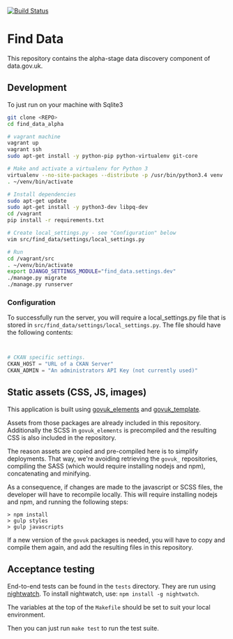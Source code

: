 [![Build Status](https://travis-ci.org/datagovuk/find_data_alpha.svg?branch=master)](https://travis-ci.org/datagovuk/find_data_alpha)


# Find Data

This repository contains the alpha-stage data discovery component of data.gov.uk.

## Development

To just run on your machine with Sqlite3

``` bash
git clone <REPO>
cd find_data_alpha

# vagrant machine
vagrant up
vagrant ssh
sudo apt-get install -y python-pip python-virtualenv git-core

# Make and activate a virtualenv for Python 3
virtualenv --no-site-packages --distribute -p /usr/bin/python3.4 venv
. ~/venv/bin/activate

# Install dependencies
sudo apt-get update
sudo apt-get install -y python3-dev libpq-dev
cd /vagrant
pip install -r requirements.txt

# Create local_settings.py - see "Configuration" below
vim src/find_data/settings/local_settings.py

# Run
cd /vagrant/src
. ~/venv/bin/activate
export DJANGO_SETTINGS_MODULE="find_data.settings.dev"
./manage.py migrate
./manage.py runserver
```

### Configuration

To successfully run the server, you will require a local_settings.py file that is stored in ```src/find_data/settings/local_settings.py```.  The file should have the following contents:

```python


# CKAN specific settings.
CKAN_HOST = "URL of a CKAN Server"
CKAN_ADMIN = "An administrators API Key (not currently used)"
```

## Static assets (CSS, JS, images)

This application is built using [govuk_elements](https://github.com/alphagov/govuk_elements)
and [govuk_template](https://github.com/alphagov/govuk_template/).

Assets from those packages are already included in this repository.
Additionally the SCSS in `govuk_elements` is precompiled and the
resulting CSS is also included in the repository.

The reason assets are copied and pre-compiled here is to simplify
deployments.  That way, we're avoiding retrieving the `govuk_`
repositories, compiling the SASS (which would require installing
nodejs and npm), concatenating and minifying.

As a consequence, if changes are made to the javascript or SCSS files,
the developer will have to recompile locally. This will require
installing nodejs and npm, and running the following steps:

```
> npm install
> gulp styles
> gulp javascripts
```

If a new version of the `govuk` packages is needed, you will have to
copy and compile them again, and add the resulting files in this
repository.


## Acceptance testing

End-to-end tests can be found in the `tests` directory. They are run using
[nightwatch](http://nightwatchjs.com). To install nightwatch, use:
`npm install -g nightwatch`.

The variables at the top of the `Makefile` should be set to suit your
local environment.

Then you can just run `make test` to run the test suite.
